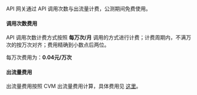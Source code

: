 API 网关通过 API 调用次数与出流量计费，公测期间免费使用。

#### 调用次数费用

API 调用次数计费方式按照 **每万次/月** 调用的方式进行计费；计费周期内，不满万次的按万次对齐；费用精确到小数点后两位。

每万次费用为：**0.04元/万次**

#### 出流量费用

出流量费用按照 CVM 出流量费用计算，具体费用见 [这里](http://tce.fsphere.cn/document/product/213/509)。